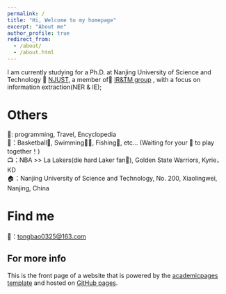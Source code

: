 ```yaml
---
permalink: /
title: "Hi, Welcome to my homepage"
excerpt: "About me"
author_profile: true
redirect_from: 
  - /about/
  - /about.html
---
```

 I am currently studying for a Ph.D. at Nanjing University of Science and Technology 🏢 [NJUST](https://www.njust.edu.cn/), a member of📖 [IR&TM group](https://chengzhizhang.github.io) , with a focus on information extraction(NER & IE);


Others
======
👋: programming, Travel, Encyclopedia<br />
💪：Basketball🏀,  Swimming🏊‍♂️,  Fishing🎣, etc... (Waiting for your 📲 to play together！)<br />
📺：NBA >> La Lakers(die hard Laker fan💜),   Golden State Warriors, Kyrie，KD <br />
🏠：Nanjing University of Science and Technology, No. 200, Xiaolingwei, Nanjing, China<br />

Find me
======
📧：[tongbao0325@163.com](tongbao0325@163.com)

For more info
------
This is the front page of a website that is powered by the [academicpages template](https://github.com/academicpages/academicpages.github.io) and hosted on  [GitHub pages](https://pages.github.com).

